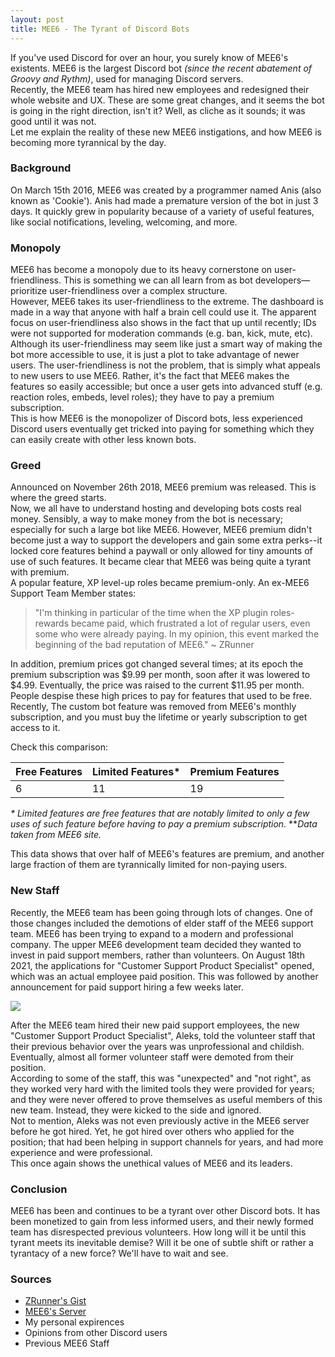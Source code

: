 ```yaml
---
layout: post
title: MEE6 - The Tyrant of Discord Bots
---
```


If you've used Discord for over an hour, you surely know of MEE6's existents. MEE6 is the largest Discord bot *(since the recent abatement of Groovy and Rythm)*, used for managing Discord servers.\
Recently, the MEE6 team has hired new employees and redesigned their whole website and UX. These are some great changes, and it seems the bot is going in the right direction, isn't it? Well, as cliche as it sounds; it was good until it was not.\
Let me explain the reality of these new MEE6 instigations, and how MEE6 is becoming more tyrannical by the day.

### Background
On March 15th 2016, MEE6 was created by a programmer named Anis (also known as 'Cookie'). Anis had made a premature version of the bot in just 3 days. It quickly grew in popularity because of a variety of useful features, like social notifications, leveling, welcoming, and more.

### Monopoly
MEE6 has become a monopoly due to its heavy cornerstone on user-friendliness. This is something we can all learn from as bot developers—prioritize user-friendliness over a complex structure.\
However, MEE6 takes its user-friendliness to the extreme. The dashboard is made in a way that anyone with half a brain cell could use it. The apparent focus on user-friendliness also shows in the fact that up until recently; IDs were not supported for moderation commands (e.g. ban, kick, mute, etc).\
Although its user-friendliness may seem like just a smart way of making the bot more accessible to use, it is just a plot to take advantage of newer users. The user-friendliness is not the problem, that is simply what appeals to new users to use MEE6. Rather, it's the fact that MEE6 makes the features so easily accessible; but once a user gets into advanced stuff (e.g. reaction roles, embeds, level roles); they have to pay a premium subscription.\
This is how MEE6 is the monopolizer of Discord bots, less experienced Discord users eventually get tricked into paying for something which they can easily create with other less known bots.


### Greed
Announced on November 26th 2018, MEE6 premium was released. This is where the greed starts.\
Now, we all have to understand hosting and developing bots costs real money. Sensibly, a way to make money from the bot is necessary; especially for such a large bot like MEE6. However, MEE6 premium didn't become just a way to support the developers and gain some extra perks--it locked core features behind a paywall or only allowed for tiny amounts of use of such features. It became clear that MEE6 was being quite a tyrant with premium.\
A popular feature, XP level-up roles became premium-only. An ex-MEE6 Support Team Member states:
>  "I'm thinking in particular of the time when the XP plugin roles-rewards became paid, which frustrated a lot of regular users, even some who were already paying. In my opinion, this event marked the beginning of the bad reputation of MEE6." ~ ZRunner

In addition, premium prices got changed several times; at its epoch the premium subscription was $9.99 per month, soon after it was lowered to $4.99. Eventually, the price was raised to the current $11.95 per month. People despise these high prices to pay for features that used to be free. 
Recently, The custom bot feature was removed from MEE6's monthly subscription, and you must buy the lifetime or yearly subscription to get access to it.

Check this comparison:

| Free Features | Limited Features* | Premium Features |
| ------------ | ------------ | ------------ |
| 6 | 11 | 19 |

*\* Limited features are free features that are notably limited to only a few uses of such feature before having to pay a premium subscription.*
*\**Data taken from MEE6 site.*

This data shows that over half of MEE6's features are premium, and another large fraction of them are tyrannically limited for non-paying users.

### New Staff
Recently, the MEE6 team has been going through lots of changes. One of those changes included the demotions of elder staff of the MEE6 support team. 
MEE6 has been trying to expand to a modern and professional company. The upper MEE6 development team decided they wanted to invest in paid support members, rather than volunteers. 
On August 18th 2021, the applications for "Customer Support Product Specialist" opened, which was an actual employee paid position. This was followed by another announcement for paid support hiring a few weeks later.

![](https://user-images.githubusercontent.com/69215413/140435526-1d50d812-175e-41f4-881f-57245e40c53e.png)

After the MEE6 team hired their new paid support employees, the new "Customer Support Product Specialist", Aleks, told the volunteer staff that their previous behavior over the years was unprofessional and childish. Eventually, almost all former volunteer staff were demoted from their position.\
According to some of the staff, this was "unexpected" and "not right", as they worked very hard with the limited tools they were provided for years; and they were never offered to prove themselves as useful members of this new team. Instead, they were kicked to the side and ignored.\
Not to mention, Aleks was not even previously active in the MEE6 server before he got hired. Yet, he got hired over others who applied for the position; that had been helping in support channels for years, and had more experience and were professional.\
This once again shows the unethical values of MEE6 and its leaders.

### Conclusion
MEE6 has been and continues to be a tyrant over other Discord bots. It has been monetized to gain from less informed users, and their newly formed team has disrespected previous volunteers. How long will it be until this tyrant meets its inevitable demise? Will it be one of subtle shift or rather a tyrantacy of a new force? We'll have to wait and see. 

### Sources
- [ZRunner's Gist](https://gist.github.com/ZRunner/3c765fe054228c0a12add9f0006b1948)
- [MEE6's Server](https://discord.gg/mee6)
- My personal expirences
- Opinions from other Discord users
- Previous MEE6 Staff
